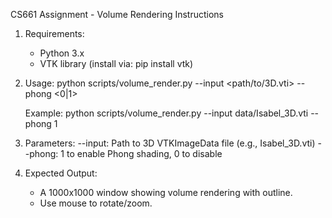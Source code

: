 CS661 Assignment - Volume Rendering Instructions

1. Requirements:
   - Python 3.x
   - VTK library (install via: pip install vtk)

2. Usage:
   python scripts/volume_render.py --input <path/to/3D.vti> --phong <0|1>

   Example:
   python scripts/volume_render.py --input data/Isabel_3D.vti --phong 1

3. Parameters:
   --input: Path to 3D VTKImageData file (e.g., Isabel_3D.vti)
   --phong: 1 to enable Phong shading, 0 to disable

4. Expected Output:
   - A 1000x1000 window showing volume rendering with outline.
   - Use mouse to rotate/zoom.
